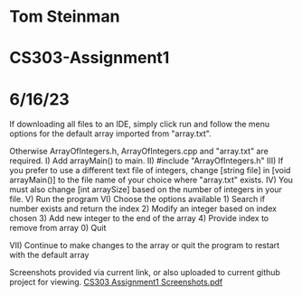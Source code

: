 # Tom Steinman
# CS303-Assignment1
# 6/16/23

If downloading all files to an IDE, simply click run and follow the menu options for the default array imported from "array.txt".

Otherwise ArrayOfIntegers.h, ArrayOfIntegers.cpp and "array.txt" are required.
I) Add arrayMain() to main.
II) #include "ArrayOfIntegers.h"
III) If you prefer to use a different text file of integers, change [string file] in [void arrayMain()] to the file name of your choice where "array.txt" exists. 
IV) You must also change [int arraySize] based on the number of integers in your file.
V) Run the program
VI) Choose the options available
    1) Search if number exists and return the index
    2) Modify an integer based on index chosen
    3) Add new integer to the end of the array
    4) Provide index to remove from array
    0) Quit 

VII) Continue to make changes to the array or quit the program to restart with the default array

Screenshots provided via current link, or also uploaded to current github project for viewing.
[CS303 Assignment1 Screenshots.pdf](https://github.com/tasn78/CS303-Assignment1/files/11773198/CS303.Assignment1.Screenshots.pdf)
